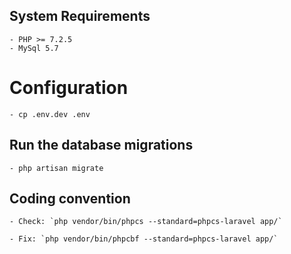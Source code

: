 ## System Requirements
    - PHP >= 7.2.5
    - MySql 5.7

# Configuration
    - cp .env.dev .env

## Run the database migrations

    - php artisan migrate

## Coding convention

    - Check: `php vendor/bin/phpcs --standard=phpcs-laravel app/`

    - Fix: `php vendor/bin/phpcbf --standard=phpcs-laravel app/`
